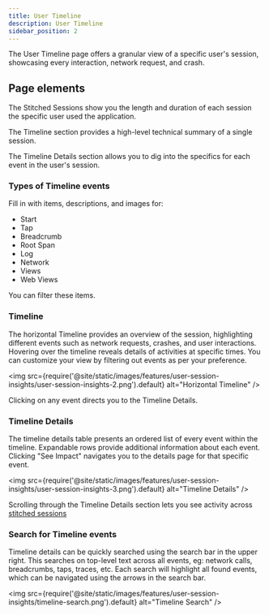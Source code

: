 ```yaml
---
title: User Timeline
description: User Timeline
sidebar_position: 2
---
```


The User Timeline page offers a granular view of a specific user's session, showcasing every interaction, network request, and crash.

## Page elements

The Stitched Sessions show you the length and duration of each session the specific user used the application.

The Timeline section provides a high-level technical summary of a single session. 

The Timeline Details section allows you to dig into the specifics for each event in the user's session.

### Types of Timeline events

Fill in with items, descriptions, and images for:

- Start
- Tap
- Breadcrumb
- Root Span
- Log
- Network
- Views
- Web Views

You can filter these items.

### Timeline
The horizontal Timeline provides an overview of the session, highlighting different events such as network requests, crashes, and user interactions. Hovering over the timeline reveals details of activities at specific times. You can customize your view by filtering out events as per your preference.

<img src={require('@site/static/images/features/user-session-insights/user-session-insights-2.png').default} alt="Horizontal Timeline" />

Clicking on any event directs you to the Timeline Details.

### Timeline Details
The timeline details table presents an ordered list of every event within the timeline. Expandable rows provide additional information about each event. Clicking "See Impact" navigates you to the details page for that specific event.

<img src={require('@site/static/images/features/user-session-insights/user-session-insights-3.png').default} alt="Timeline Details" />

Scrolling through the Timeline Details section lets you see activity across [stitched sessions](./stitched-sessions.md)


### Search for Timeline events
Timeline details can be quickly searched using the search bar in the upper right.  This searches on top-level text across all events, eg: network calls, breadcrumbs, taps, traces, etc.  Each search will highlight all found events, which can be navigated using the arrows in the search bar.

<img src={require('@site/static/images/features/user-session-insights/timeline-search.png').default} alt="Timeline Search" />

